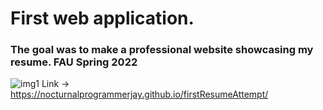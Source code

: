 # First web application. 
### The goal was to make a professional website showcasing my resume. FAU Spring 2022
![img1](https://user-images.githubusercontent.com/96387037/211722280-0095526d-373d-4443-933d-a640a9de4e3a.PNG)
Link -> https://nocturnalprogrammerjay.github.io/firstResumeAttempt/
